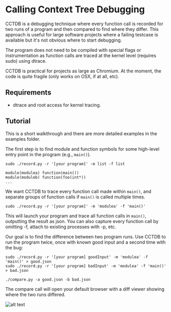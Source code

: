 Calling Context Tree Debugging
=========

CCTDB is a debugging technique where every function call is recorded for two runs of a program and then compared to find where they differ. This approach is useful for large software projects where a failing testcase is available but it's not obvious where to start debugging.

The program does not need to be compiled with special flags or instrumentation as function calls are traced at the kernel level (requires sudo) using dtrace.

CCTDB is practical for projects as large as Chromium. At the moment, the code is quite fragile (only works on OSX, if at all, etc).

Requirements
---------
  - dtrace and root access for kernel tracing.

Tutorial
---------
This is a short walkthrough and there are more detailed examples in the examples folder.

The first step is to find module and function symbols for some high-level entry point in the program (e.g., `main()`).
```
sudo ./record.py -r '[your program]' -m list -f list

module(modulea) function(main())
module(moduleb) function(foo(int*))
...
```

We want CCTDB to trace every function call made within `main()`, and separate groups of function calls if `main()` is called multiple times.
```
sudo ./record.py -r '[your program]' -m 'modulea' -f 'main()'
```

This will launch your program and trace all function calls in `main()`, outputting the result as json. You can also capture every function call by omitting -f, attach to existing processes with -p, etc.

Our goal is to find the difference between two program runs. Use CCTDB to run the program twice, once with known good input and a second time with the bug:
```
sudo ./record.py -r '[your program] goodInput' -m 'modulea' -f 'main()' > good.json
sudo ./record.py -r '[your program] badInput' -m 'modulea' -f 'main()' > bad.json

./compare.py -a good.json -b bad.json
```
The compare call will open your default browser with a diff viewer showing where the two runs differed.

![alt text](http://philiprogers.com/cctdbscreenshot2.png "Diff screenshot")
